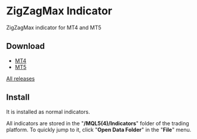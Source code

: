 # ZigZagMax Indicator

ZigZagMax indicator for MT4 and MT5

## Download

- [MT4](https://github.com/mql-systems/ZigZagMax_indicator/releases/download/v1.01/ZigZagMax.ex4)
- [MT5](https://github.com/mql-systems/ZigZagMax_indicator/releases/download/v1.01/ZigZagMax.ex5)

[All releases](https://github.com/mql-systems/ZigZagMax_indicator/releases)

## Install

It is installed as normal indicators.

All indicators are stored in the "**/MQL5(4)/Indicators**" folder of the trading platform.
To quickly jump to it, click "**Open Data Folder**" in the "**File**" menu.
